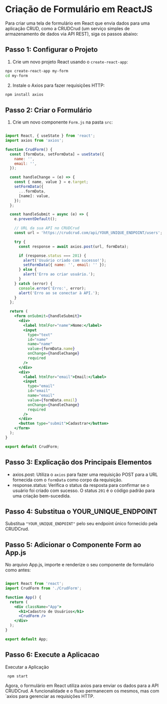 # Criação de Formulário em ReactJS

Para criar uma tela de formulário em React que envia dados para uma aplicação CRUD, como a CRUDCrud (um serviço simples de armazenamento de dados via API REST), siga os passos abaixo:

##  Passo 1: Configurar o Projeto

1. Crie um novo projeto React usando o `create-react-app`:

```bash
npx create-react-app my-form
cd my-form
```

2. Instale o Axios para fazer requisições HTTP:

```bash 
npm install axios
```

##  Passo 2: Criar o Formulário

1. Crie um novo componente `Form.js` na pasta `src`:

```jsx

import React, { useState } from 'react';
import axios from 'axios';

function CrudForm() {
  const [formData, setFormData] = useState({
    name: '',
    email: '',
  });

  const handleChange = (e) => {
    const { name, value } = e.target;
    setFormData({
      ...formData,
      [name]: value,
    });
  };

  const handleSubmit = async (e) => {
    e.preventDefault();

    // URL da sua API no CRUDCrud
    const url = 'https://crudcrud.com/api/YOUR_UNIQUE_ENDPOINT/users';

    try {
      const response = await axios.post(url, formData);

      if (response.status === 201) {
        alert('Usuário criado com sucesso!');
        setFormData({ name: '', email: '' });
      } else {
        alert('Erro ao criar usuário.');
      }
    } catch (error) {
      console.error('Erro:', error);
      alert('Erro ao se conectar à API.');
    }
  };

  return (
    <form onSubmit={handleSubmit}>
      <div>
        <label htmlFor="name">Nome:</label>
        <input
          type="text"
          id="name"
          name="name"
          value={formData.name}
          onChange={handleChange}
          required
        />
      </div>
      <div>
        <label htmlFor="email">Email:</label>
        <input
          type="email"
          id="email"
          name="email"
          value={formData.email}
          onChange={handleChange}
          required
        />
      </div>
      <button type="submit">Cadastrar</button>
    </form>
  );
}

export default CrudForm;
```

## Passo 3: Explicação dos Principais Elementos

- axios.post: Utiliza o `axios` para fazer uma requisição POST para a URL fornecida com o `formData` como corpo da requisição.
- response.status: Verifica o status da resposta para confirmar se o usuário foi criado com sucesso. O status `201` é o código padrão para uma criação bem-sucedida.

## Passo 4:  Substitua o YOUR_UNIQUE_ENDPOINT
Substitua `"YOUR_UNIQUE_ENDPOINT"` pelo seu endpoint único fornecido pela CRUDCrud.

## Passo 5: Adicionar o Componente Form ao App.js

No arquivo App.js, importe e renderize o seu componente de formulário como antes:


```jsx

import React from 'react';
import CrudForm from './CrudForm';

function App() {
  return (
    <div className="App">
      <h1>Cadastro de Usuários</h1>
      <CrudForm />
    </div>
  );
}

export default App;
```

## Passo 6: Execute a Aplicacao

Executar a Aplicação

```bash
 npm start
```

Agora, o formulário em React utiliza axios para enviar os dados para a API CRUDCrud. A funcionalidade e o fluxo permanecem os mesmos, mas com `axios para gerenciar as requisições HTTP.